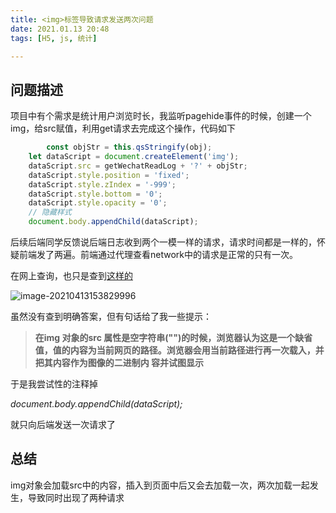 ```yaml
---
title: <img>标签导致请求发送两次问题
date: 2021.01.13 20:48
tags: [H5, js, 统计]

---
```


## 问题描述

项目中有个需求是统计用户浏览时长，我监听pagehide事件的时候，创建一个img，给src赋值，利用get请求去完成这个操作，代码如下

```javascript
		const objStr = this.qsStringify(obj);
    let dataScript = document.createElement('img');
    dataScript.src = getWechatReadLog + '?' + objStr;
    dataScript.style.position = 'fixed';
    dataScript.style.zIndex = '-999';
    dataScript.style.bottom = '0';
    dataScript.style.opacity = '0';
    // 隐藏样式
    document.body.appendChild(dataScript);
```

后续后端同学反馈说后端日志收到两个一模一样的请求，请求时间都是一样的，怀疑前端发了两遍。前端通过代理查看network中的请求是正常的只有一次。

在网上查询，也只是查到[这样的](https://blog.csdn.net/u013185616/article/details/52921298)

![image-20210413153829996](https://img.hellohl.com/image-20210413153829996.png)

虽然没有查到明确答案，但有句话给了我一些提示：

> **在img 对象的src 属性是空字符串("")的时候，浏览器认为这是一个缺省值，值的内容为当前网页的路径。浏览器会用当前路径进行再一次载入，并把其内容作为图像的二进制内 容并试图显示**

于是我尝试性的注释掉

*document.body.appendChild(dataScript);*

就只向后端发送一次请求了

## 总结

img对象会加载src中的内容，插入到页面中后又会去加载一次，两次加载一起发生，导致同时出现了两种请求
